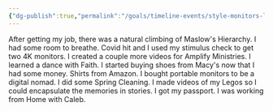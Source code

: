```yaml
---
{"dg-publish":true,"permalink":"/goals/timeline-events/style-monitors-legos-dancing-you-tube/","tags":["timeline","personal"]}
---
```



After getting my job, there was a natural climbing of Maslow's Hierarchy. I had some room to breathe. Covid hit and I used my stimulus check to get two 4K monitors. I created a couple more videos for Amplify Ministries. I learned a dance with Faith. I started buying shoes from Macy's now that I had some money. Shirts from Amazon. I bought portable monitors to be a digital nomad. I did some Spring Cleaning. I made videos of my Legos so I could encapsulate the memories in stories. I got my passport. I was working from Home with Caleb.